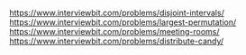 https://www.interviewbit.com/problems/disjoint-intervals/ 
https://www.interviewbit.com/problems/largest-permutation/ 
https://www.interviewbit.com/problems/meeting-rooms/ 
https://www.interviewbit.com/problems/distribute-candy/ 
 

